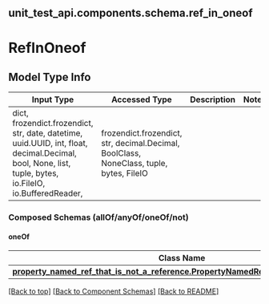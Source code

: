 <a name="top"></a>
## unit_test_api.components.schema.ref_in_oneof
# RefInOneof

## Model Type Info
Input Type | Accessed Type | Description | Notes
------------ | ------------- | ------------- | -------------
dict, frozendict.frozendict, str, date, datetime, uuid.UUID, int, float, decimal.Decimal, bool, None, list, tuple, bytes, io.FileIO, io.BufferedReader,  | frozendict.frozendict, str, decimal.Decimal, BoolClass, NoneClass, tuple, bytes, FileIO |  |

### Composed Schemas (allOf/anyOf/oneOf/not)
#### oneOf
Class Name | Input Type | Accessed Type | Description | Notes
------------- | ------------- | ------------- | ------------- | -------------
[**property_named_ref_that_is_not_a_reference.PropertyNamedRefThatIsNotAReference**](property_named_ref_that_is_not_a_reference.PropertyNamedRefThatIsNotAReference.md) | [**property_named_ref_that_is_not_a_reference.PropertyNamedRefThatIsNotAReference**](property_named_ref_that_is_not_a_reference.PropertyNamedRefThatIsNotAReference.md) | [**property_named_ref_that_is_not_a_reference.PropertyNamedRefThatIsNotAReference**](property_named_ref_that_is_not_a_reference.PropertyNamedRefThatIsNotAReference.md) |  |

[[Back to top]](#top) [[Back to Component Schemas]](../../../README.md#Component-Schemas) [[Back to README]](../../../README.md)